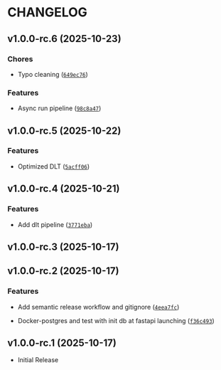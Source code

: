 # CHANGELOG

<!-- version list -->

## v1.0.0-rc.6 (2025-10-23)

### Chores

- Typo cleaning
  ([`649ec76`](https://github.com/Flockyy/pipeline-data/commit/649ec76f0e4df3a72ba0ca1fc8ef3a92e5980baf))

### Features

- Async run pipeline
  ([`98c8a47`](https://github.com/Flockyy/pipeline-data/commit/98c8a473da8f31aba98ae194ae3b31fb55a74173))


## v1.0.0-rc.5 (2025-10-22)

### Features

- Optimized DLT
  ([`5acff06`](https://github.com/Flockyy/pipeline-data/commit/5acff063a67f28dc919439f060fe4852c932f04d))


## v1.0.0-rc.4 (2025-10-21)

### Features

- Add dlt pipeline
  ([`3771eba`](https://github.com/Flockyy/pipeline-data/commit/3771ebaf788a1986f0886755c41f6ad27249693d))


## v1.0.0-rc.3 (2025-10-17)


## v1.0.0-rc.2 (2025-10-17)

### Features

- Add semantic release workflow and gitignore
  ([`4eea7fc`](https://github.com/Flockyy/pipeline-data/commit/4eea7fc8d78b2d0425148d98ce8b17cb92af7bf6))

- Docker-postgres and test with init db at fastapi launching
  ([`f36c493`](https://github.com/Flockyy/pipeline-data/commit/f36c493eb954b6e1697b7bc4cb8036b3edc60f77))


## v1.0.0-rc.1 (2025-10-17)

- Initial Release
